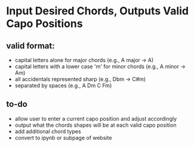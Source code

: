 # Input Desired Chords, Outputs Valid Capo Positions
## valid format:
 - capital letters alone for major chords (e.g., A major -> A)
 - capital letters with a lower case 'm' for minor chords (e.g., A minor -> Am)
 - all accidentals represented sharp (e.g., Dbm -> C#m)
 - separated by spaces (e.g., A Dm C Fm)

## to-do
 - allow user to enter a current capo position and adjust accordingly
 - output what the chords shapes will be at each valid capo position
 - add additional chord types
 - convert to ipynb or subpage of website